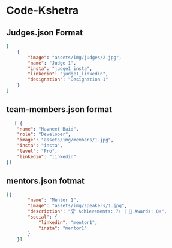 # Code-Kshetra

## Judges.json Format
```json
[
    {
        "image": "assets/img/judges/2.jpg",
        "name": "Judge 1",
        "insta": "judge1_insta",
        "linkedin": "judge1_linkedin",
        "designation": "Designation 1"
    }
]
```

## team-members.json format
```json
   [ {
    "name": "Navneet Baid",
    "role": "Developer",
    "image": "assets/img/members/1.jpg",
    "insta": "insta",
    "level": "Pro",
    "linkedin": "linkedin"
}]
```

## mentors.json fotmat
```json
[{
        "name": "Mentor 1",
        "image": "assets/img/speakers/1.jpg",
        "description": "🏆 Achievements: 7+ | 🏅 Awards: 8+",
        "social": {
            "linkedin": "mentor1",
            "insta": "mentor1"
        }
    }]
```

